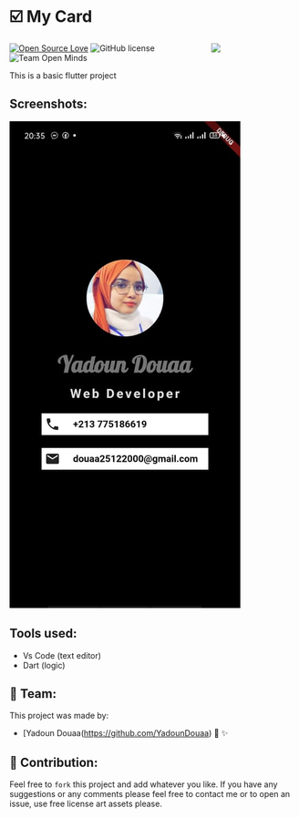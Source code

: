 # :ballot_box_with_check: My Card 

[![Open Source Love](https://firstcontributions.github.io/open-source-badges/badges/open-source-v1/open-source.svg)](https://github.com/firstcontributions/open-source-badges)
[<img align="right" width="150" src="https://firstcontributions.github.io/assets/Readme/join-slack-team.png">](https://join.slack.com/t/firstcontributors/shared_invite/zt-vchl8cde-S0KstI_jyCcGEEj7rSTQiA)
![GitHub license](https://img.shields.io/github/license/open-minds/Train_Track_Repair_GGJ2020.svg)
![Team Open Minds](https://img.shields.io/badge/Members%20of-Team%20Open%20Minds-blue.svg?color=0099CC)

This is a basic flutter project 

## Screenshots:

<div>
	<img  src="images\dz.jpg" style=" ">
</div>



	
## Tools used:
* Vs Code (text editor)
* Dart (logic)


## :busts_in_silhouette:  Team:
This project was made by: 
* [Yadoun Douaa(https://github.com/YadounDouaa) :sparkling_heart: :sparkles: 


## :handshake:  Contribution:
Feel free to `fork` this project and add whatever you like. If you have any suggestions or any comments please feel free to contact me or to open an issue, use free license art assets please.
